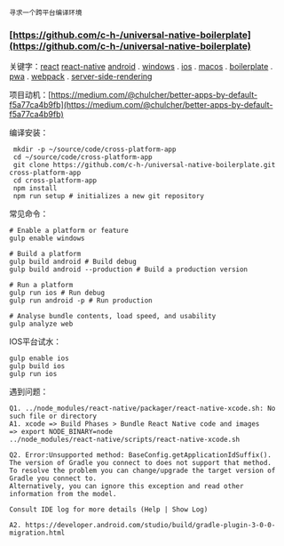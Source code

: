 ```
寻求一个跨平台编译环境
```

### [https://github.com/c-h-/universal-native-boilerplate](https://github.com/c-h-/universal-native-boilerplate)

关键字：[react](https://github.com/topics/react)  [react-native](https://github.com/topics/react-native)   [android](https://github.com/topics/android) . [windows](https://github.com/topics/windows) . [ios](https://github.com/topics/ios) .  [macos](https://github.com/topics/macos) . [boilerplate](https://github.com/topics/boilerplate) . [pwa](https://github.com/topics/pwa) . [webpack](https://github.com/topics/webpack) .  [server-side-rendering](https://github.com/topics/server-side-rendering)

项目动机：[https://medium.com/@chulcher/better-apps-by-default-f5a77ca4b9fb](https://medium.com/@chulcher/better-apps-by-default-f5a77ca4b9fb)

编译安装：

```
 mkdir -p ~/source/code/cross-platform-app
 cd ~/source/code/cross-platform-app
 git clone https://github.com/c-h-/universal-native-boilerplate.git cross-platform-app
 cd cross-platform-app
 npm install
 npm run setup # initializes a new git repository
```

常见命令：

```
# Enable a platform or feature
gulp enable windows

# Build a platform
gulp build android # Build debug
gulp build android --production # Build a production version

# Run a platform
gulp run ios # Run debug
gulp run android -p # Run production

# Analyse bundle contents, load speed, and usability
gulp analyze web
```

IOS平台试水：

```
gulp enable ios
gulp build ios
gulp run ios
```

遇到问题：

```
Q1. ../node_modules/react-native/packager/react-native-xcode.sh: No such file or directory
A1. xcode => Build Phases > Bundle React Native code and images
=> export NODE_BINARY=node
../node_modules/react-native/scripts/react-native-xcode.sh

Q2. Error:Unsupported method: BaseConfig.getApplicationIdSuffix().
The version of Gradle you connect to does not support that method.
To resolve the problem you can change/upgrade the target version of Gradle you connect to.
Alternatively, you can ignore this exception and read other information from the model.

Consult IDE log for more details (Help | Show Log)

A2. https://developer.android.com/studio/build/gradle-plugin-3-0-0-migration.html


```



